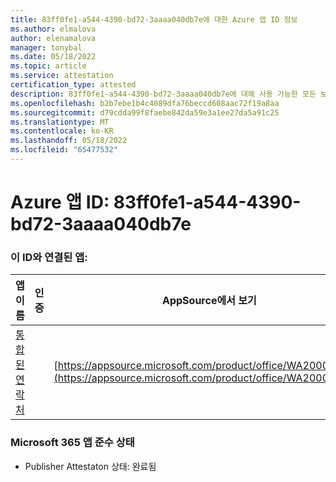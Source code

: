 ```yaml
---
title: 83ff0fe1-a544-4390-bd72-3aaaa040db7e에 대한 Azure 앱 ID 정보
ms.author: elmalova
author: elenamalova
manager: tonybal
ms.date: 05/18/2022
ms.topic: article
ms.service: attestation
certification_type: attested
description: 83ff0fe1-a544-4390-bd72-3aaaa040db7e에 대해 사용 가능한 모든 보안 및 규정 준수 정보입니다.
ms.openlocfilehash: b2b7ebe1b4c4089dfa76beccd608aac72f19a8aa
ms.sourcegitcommit: d79cdda99f8faebe842da59e3a1ee27da5a91c25
ms.translationtype: MT
ms.contentlocale: ko-KR
ms.lasthandoff: 05/18/2022
ms.locfileid: "65477532"
---
```

# <a name="azure-app-id-83ff0fe1-a544-4390-bd72-3aaaa040db7e"></a>Azure 앱 ID: 83ff0fe1-a544-4390-bd72-3aaaa040db7e


### <a name="apps-associated-with-this-id"></a>이 ID와 연결된 앱:
| **앱 이름** | **인증** | **AppSource에서 보기** |
|--------------|---------------|-----------------------|
| [통합된 연락처](../forward/WA200003877.md) |  | [https://appsource.microsoft.com/product/office/WA200003877](https://appsource.microsoft.com/product/office/WA200003877) |

### <a name="microsoft-365-app-compliance-status"></a>Microsoft 365 앱 준수 상태
- Publisher Attestaton 상태: 완료됨
